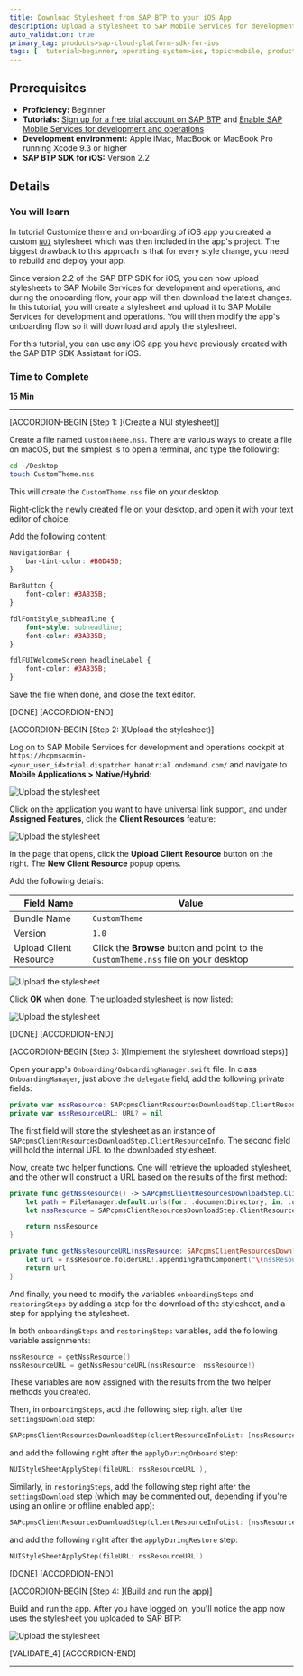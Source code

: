```yaml
---
title: Download Stylesheet from SAP BTP to your iOS App
description: Upload a stylesheet to SAP Mobile Services for development and operations and download it to your app during the onboarding flow
auto_validation: true
primary_tag: products>sap-cloud-platform-sdk-for-ios
tags: [  tutorial>beginner, operating-system>ios, topic>mobile, products>sap-business-technology-platform, products>sap-cloud-platform-sdk-for-ios ]
---
```


## Prerequisites  
 - **Proficiency:** Beginner
 - **Tutorials:** [Sign up for a free trial account on SAP BTP](hcp-create-trial-account) and [Enable SAP Mobile Services for development and operations](fiori-ios-hcpms-setup)
 - **Development environment:** Apple iMac, MacBook or MacBook Pro running Xcode 9.3 or higher
 - **SAP BTP SDK for iOS:** Version 2.2

## Details
### You will learn  
In tutorial Customize theme and on-boarding of iOS app you created a custom [`NUI`](https://github.com/tombenner/nui) stylesheet which was then included in the app's project. The biggest drawback to this approach is that for every style change, you need to rebuild and deploy your app.

Since version 2.2 of the SAP BTP SDK for iOS, you can now upload stylesheets to SAP Mobile Services for development and operations, and during the onboarding flow, your app will then download the latest changes. In this tutorial, you will create a stylesheet and upload it to SAP Mobile Services for development and operations. You will then modify the app's onboarding flow so it will download and apply the stylesheet.

For this tutorial, you can use any iOS app you have previously created with the SAP BTP SDK Assistant for iOS.

### Time to Complete
**15 Min**

---

[ACCORDION-BEGIN [Step 1: ](Create a NUI stylesheet)]

Create a file named `CustomTheme.nss`. There are various ways to create a file on macOS, but the simplest is to open a terminal, and type the following:

```bash
cd ~/Desktop
touch CustomTheme.nss
```

This will create the `CustomTheme.nss` file on your desktop.

Right-click the newly created file on your desktop, and open it with your text editor of choice.

Add the following content:

```css
NavigationBar {
    bar-tint-color: #B0D450;
}

BarButton {
    font-color: #3A835B;
}

fdlFontStyle_subheadline {
    font-style: subheadline;
    font-color: #3A835B;
}

fdlFUIWelcomeScreen_headlineLabel {
    font-color: #3A835B;
}
```

Save the file when done, and close the text editor.

[DONE]
[ACCORDION-END]

[ACCORDION-BEGIN [Step 2: ](Upload the stylesheet)]

Log on to SAP Mobile Services for development and operations cockpit at `https://hcpmsadmin-<your_user_id>trial.dispatcher.hanatrial.ondemand.com/` and navigate to **Mobile Applications > Native/Hybrid**:

![Upload the stylesheet](fiori-ios-scpms-theme-download-01.png)

Click on the application you want to have universal link support, and under **Assigned Features**, click the **Client Resources** feature:

![Upload the stylesheet](fiori-ios-scpms-theme-download-02.png)

In the page that opens, click the **Upload Client Resource** button on the right. The **New Client Resource** popup opens.

Add the following details:

| Field Name | Value |
|----|----|
| Bundle Name | `CustomTheme` |
| Version | `1.0` |
| Upload Client Resource | Click the **Browse** button and point to the `CustomTheme.nss` file on your desktop |

![Upload the stylesheet](fiori-ios-scpms-theme-download-03.png)

Click **OK** when done. The uploaded stylesheet is now listed:

![Upload the stylesheet](fiori-ios-scpms-theme-download-04.png)


[DONE]
[ACCORDION-END]


[ACCORDION-BEGIN [Step 3: ](Implement the stylesheet download steps)]

Open your app's `Onboarding/OnboardingManager.swift` file. In class `OnboardingManager`, just above the `delegate` field, add the following private fields:

```swift
private var nssResource: SAPcpmsClientResourcesDownloadStep.ClientResourceInfo? = nil
private var nssResourceURL: URL? = nil
```

The first field will store the stylesheet as an instance of `SAPcpmsClientResourcesDownloadStep.ClientResourceInfo`. The second field will hold the internal URL to the downloaded stylesheet.

Now, create two helper functions. One will retrieve the uploaded stylesheet, and the other will construct a URL based on the results of the first method:

```swift
private func getNssResource() -> SAPcpmsClientResourcesDownloadStep.ClientResourceInfo {
    let path = FileManager.default.urls(for: .documentDirectory, in: .userDomainMask)[0]
    let nssResource = SAPcpmsClientResourcesDownloadStep.ClientResourceInfo(mandatory: true, canOverwrite: true, name: "CustomTheme", version: nil, folderURL: path)

    return nssResource
}

private func getNssResourceURL(nssResource: SAPcpmsClientResourcesDownloadStep.ClientResourceInfo) -> URL {
    let url = nssResource.folderURL!.appendingPathComponent("\(nssResource.name ?? "Theme").nss").standardizedFileURL
    return url
}
```

And finally, you need to modify the variables `onboardingSteps` and `restoringSteps` by adding a step for the download of the stylesheet, and a step for applying the stylesheet.

In both `onboardingSteps` and `restoringSteps` variables, add the following variable assignments:

```swift
nssResource = getNssResource()
nssResourceURL = getNssResourceURL(nssResource: nssResource!)
```

These variables are now assigned with the results from the two helper methods you created.

Then, in `onboardingSteps`, add the following step right after the `settingsDownload` step:

```swift
SAPcpmsClientResourcesDownloadStep(clientResourceInfoList: [nssResource!]),
```

and add the following right after the `applyDuringOnboard` step:

```swift
NUIStyleSheetApplyStep(fileURL: nssResourceURL!),
```

Similarly, in `restoringSteps`, add the following step right after the `settingsDownload` step (which may be commented out, depending if you're using an online or offline enabled app):

```swift
SAPcpmsClientResourcesDownloadStep(clientResourceInfoList: [nssResource!]),
```

and add the following right after the `applyDuringRestore` step:

```swift
NUIStyleSheetApplyStep(fileURL: nssResourceURL!)
```

[DONE]
[ACCORDION-END]

[ACCORDION-BEGIN [Step 4: ](Build and run the app)]

Build and run the app. After you have logged on, you'll notice the app now uses the stylesheet you uploaded to SAP BTP:

![Upload the stylesheet](fiori-ios-scpms-theme-download-05.png)


[VALIDATE_4]
[ACCORDION-END]

---
